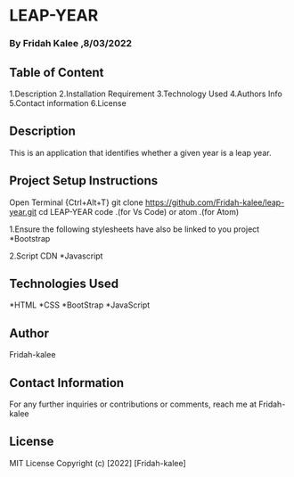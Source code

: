 # LEAP-YEAR
### By Fridah Kalee ,8/03/2022
## Table of Content
1.Description 
2.Installation Requirement 
3.Technology Used
4.Authors Info 
5.Contact information
6.License

## Description
This is an application that identifies whether a given year is a leap year.

## Project Setup Instructions
Open Terminal {Ctrl+Alt+T} 
git clone https://github.com/Fridah-kalee/leap-year.git
cd LEAP-YEAR 
code .(for Vs Code) or atom .(for Atom)

1.Ensure the following stylesheets have also be linked to you project
*Bootstrap

2.Script CDN
*Javascript

## Technologies Used
*HTML 
*CSS 
*BootStrap 
*JavaScript


## Author
Fridah-kalee

## Contact Information
For any further inquiries or contributions or comments, reach me at Fridah-kalee

## License
MIT License Copyright (c) [2022] [Fridah-kalee]